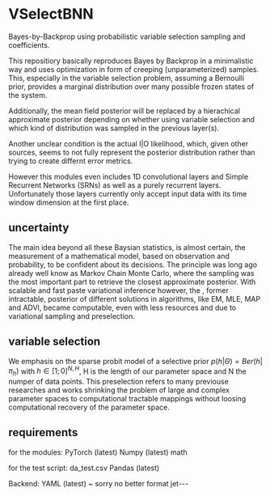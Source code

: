 # VSelectBNN
Bayes-by-Backprop using probabilistic variable selection sampling and coefficients.

This repositiory basically reproduces Bayes by Backprop in a minimalistic way and uses optimization in form of creeping (unparameterized) samples. This, especially in the variable selection problem, assuming a Bernoulli prior, provides a marginal distribution over many possible frozen states of the system.

Additionally, the mean field posterior will be replaced by a hierachical approximate posterior depending on whether using variable selection and which kind of distribution was sampled in the previous layer(s).

Another unclear condition is the actual I|O likelihood, which, given other sources, seems to not fully represent the posterior distribution rather than trying to create differnt error metrics.

However this modules even includes 1D convolutional layers and Simple Recurrent Networks (SRNs) as well as a purely recurrent layers. 
Unfortunately those layers currently only accept input data with its time window dimension at the first place.

## uncertainty

The main idea beyond all these Baysian statistics, is almost certain, the measurement of a mathematical model, based on observation and probability, to be confident about its decisions. 
The principle was long ago already well know as Markov Chain Monte Carlo, where the sampling was the most important part to retrieve the closest approximate posterior.
With scalable and fast paste variational inference however, the , former intractable, posterior of different solutions in algorithms, like EM, MLE, MAP and ADVI, became computable, even with less resources and due to variational sampling and preselection.

## variable selection

We emphasis on the sparse probit model of a selective prior $p(h|\Theta) = Ber(h|\pi_h)$ with $h \in [1;0]^{N,H}$, H is the length of our parameter space and N the numper of data points.
This preselection refers to many previouse researches and works shrinking the problem of large and complex parameter spaces to computational tractable mappings without loosing computational recovery of the parameter space.

## requirements

for the modules:
  PyTorch (latest)
  Numpy (latest)
  math

for the test script:
  da_test.csv
  Pandas (latest)

Backend:
  YAML (latest) ~ sorry no better format jet---
